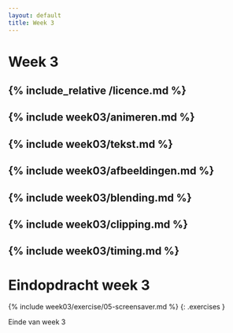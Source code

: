 ```yaml
---
layout: default
title: Week 3
---
```

# Week 3
{% include_relative /licence.md %}
---
{% include week03/animeren.md %}
---
{% include week03/tekst.md %}
---
{% include week03/afbeeldingen.md %}
---
{% include week03/blending.md %}
---
{% include week03/clipping.md %}
---
{% include week03/timing.md %}
---

# Eindopdracht week 3

{% include week03/exercise/05-screensaver.md %}
{: .exercises }

Einde van week 3